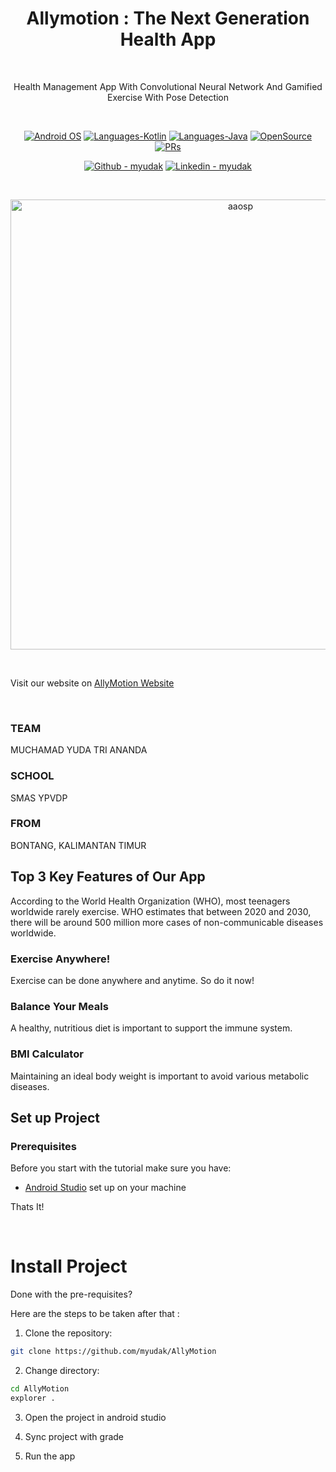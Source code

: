 <h1 align="center">Allymotion : The Next Generation Health App</h1><br>

<p align="center">
Health Management App With Convolutional Neural Network And Gamified Exercise With Pose Detection
</p><br>

<p align="center">
  <a href="#"><img alt="Android OS" src="https://img.shields.io/badge/OS-Android-3DDC84?style=flat-square&logo=android"></a>
  <a href="#"><img alt="Languages-Kotlin" src="https://flat.badgen.net/badge/Language/Kotlin?icon=https://raw.githubusercontent.com/binaryshrey/Awesome-Android-Open-Source-Projects/master/assets/Kotlin_Logo_icon_white.svg&color=f18e33"/></a>
  <a href="#"><img alt="Languages-Java" src="https://img.shields.io/badge/Language-Java-1DA1F2?style=flat-square&logo=java"></a>
  <a href="#"><img alt="OpenSource" src="https://flat.badgen.net/badge/Open-Source/HacktoberFest?icon=https://raw.githubusercontent.com/binaryshrey/Awesome-Android-Open-Source-Projects/master/assets/DO_Logo_icon_white.svg&color=f18e33"/></a>
  <a href="#"><img alt="PRs" src="https://img.shields.io/badge/PRs-Welcome-3DDC84?style=flat-square"></a>
</p>
<p align="center">
  <a href="https://github.com/myudak"><img alt="Github - myudak" src="https://img.shields.io/badge/GitHub-myudak-181717?style=flat-square&logo=github"></a>
  <a href="https://linkedin.com/myudak"><img alt="Linkedin - myudak" src="https://img.shields.io/badge/Linkedin-myudak-1DA1F2?style=flat-square&logo=linkedin"></a>
</p>

<br>
<p align="center">
<img width="720px" src="https://raw.githubusercontent.com/binaryshrey/Awesome-Android-Open-Source-Projects/master/assets/AAOSP.webp" alt="aaosp"></img>
</p><br>

<p> Visit our website on <a href="https://allymotion.web.app/">AllyMotion Website</a>
</p><br>

### TEAM

MUCHAMAD YUDA TRI ANANDA

### SCHOOL

SMAS YPVDP

### FROM

BONTANG, KALIMANTAN TIMUR

## Top 3 Key Features of Our App

According to the World Health Organization (WHO), most teenagers worldwide rarely exercise. WHO estimates that between 2020 and 2030, there will be around 500 million more cases of non-communicable diseases worldwide.

### Exercise Anywhere!

Exercise can be done anywhere and anytime. So do it now!

### Balance Your Meals

A healthy, nutritious diet is important to support the immune system.

### BMI Calculator

Maintaining an ideal body weight is important to avoid various metabolic diseases.

## Set up Project

### Prerequisites

Before you start with the tutorial make sure you have:

- [Android Studio](https://developer.android.com/studio) set up on your machine

Thats It!

<br>

# Install Project

Done with the pre-requisites?

Here are the steps to be taken after that :

1. Clone the repository:

```bash
git clone https://github.com/myudak/AllyMotion
```

2. Change directory:

```bash
cd AllyMotion
explorer .
```

3. Open the project in android studio

4. Sync project with grade

5. Run the app
